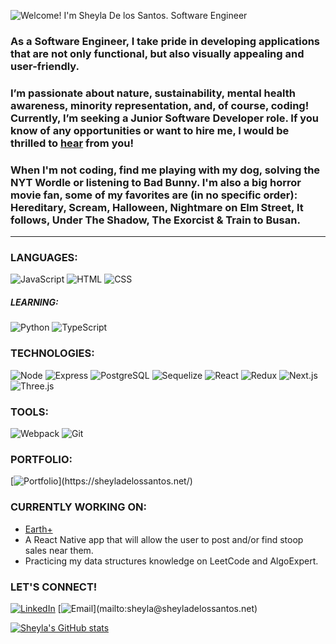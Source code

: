 ![Welcome! I'm Sheyla De los Santos. Software Engineer](https://media.giphy.com/media/v1.Y2lkPTc5MGI3NjExYmYyNWNiNTEzNzA4YWNkOGQ2NjFmYTdmMDY2ZTM1NzYwZDk3ZjYyMyZjdD1n/DkrFIUzPHG2AT4y7FF/giphy.gif)

### As a Software Engineer, I take pride in developing applications that are not only functional, but also visually appealing and user-friendly.

### I’m passionate about nature, sustainability, mental health awareness, minority representation, and, of course, coding! Currently, I’m seeking a Junior Software Developer role. If you know of any opportunities or want to hire me, I would be thrilled to [hear](mailto:sheyla@sheyladelossantos.net) from you! 

### When I'm not coding, find me playing with my dog, solving the NYT Wordle or listening to Bad Bunny. I'm also a big horror movie fan, some of my favorites are (in no specific order): Hereditary, Scream, Halloween, Nightmare on Elm Street, It follows, Under The Shadow, The Exorcist & Train to Busan.

<hr>

### LANGUAGES:

![JavaScript](https://img.shields.io/badge/-JavaScript-000?&logo=JavaScript)
![HTML](https://img.shields.io/badge/-HTML5-000?&logo=html5)
![CSS](https://img.shields.io/badge/-CSS-000?&logo=css3)

##### LEARNING:

![Python](https://img.shields.io/badge/-Python-000?&logo=Python)
![TypeScript](https://img.shields.io/badge/-TypeScript-000?&logo=TypeScript)

### TECHNOLOGIES:

![Node](https://img.shields.io/badge/-Node.js-000?&logo=node.js)
![Express](https://img.shields.io/badge/-Express-000?&logo=Express)
![PostgreSQL](https://img.shields.io/badge/-PostgreSQL-000?&logo=PostgreSQL)
![Sequelize](https://img.shields.io/badge/-Sequelize-000?&logo=Sequelize)
![React](https://img.shields.io/badge/-React.js-000?&logo=React)
![Redux](https://img.shields.io/badge/-Redux-000?&logo=Redux)
![Next.js](https://img.shields.io/badge/-Next.js-000?&logo=Next.js)
![Three.js](https://img.shields.io/badge/-Three.js-000?&logo=three.js)

### TOOLS: 

![Webpack](https://img.shields.io/badge/-Webpack-000?&logo=webpack)
![Git](https://img.shields.io/badge/-Git-000?&logo=Git)

### PORTFOLIO: 

[![Portfolio](https://img.shields.io/badge/-sheyladelossantos.net-000?)](https://sheyladelossantos.net/)

### CURRENTLY WORKING ON:

- [Earth+](https://earthplus.onrender.com/)
- A React Native app that will allow the user to post and/or find stoop sales near them. 
- Practicing my data structures knowledge on LeetCode and AlgoExpert.

### LET'S CONNECT!

[![LinkedIn](https://img.shields.io/badge/-LinkedIn-000?&logo=linkedin&color=black)](https://www.linkedin.com/in/sheyladelossantos/)
[![Email](https://img.shields.io/badge/-Email-000?)](mailto:sheyla@sheyladelossantos.net)


[![Sheyla's GitHub stats](https://github-readme-stats.vercel.app/api?username=ssshhheeeyyy&count_private=true&show_icons=true&bg_color=DEG,ffff,000000&title_color=bf19ce&text_color=b731cb&icon_color=000000&line_height=30&hide_border=true&border_radius=0&include_all_commits=true&hide_title=true&hide=stars)](https://github.com/anuraghazra/github-readme-stats)

